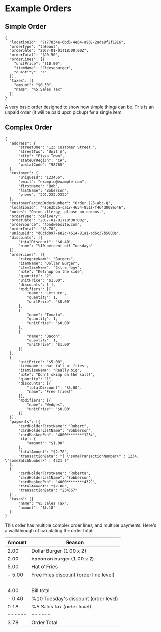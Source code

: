 # Example Orders

## Simple Order

```shell
{
  "locationId": "7a77834e-6bd6-4e64-a932-2ada8f2f1916",
  "orderType": "takeout",
  "orderDate": "2017-01-01T18:00:00Z",
  "orderTotal": "$10.50",
  "orderLines": [{
    "unitPrice": "$10.00",
    "itemName": "Cheeseburger",
    "quantity": "1"
  }],
  "taxes": [{
    "amount": "$0.50",
    "name": "%5 Sales Tax"
  }]
}
```

A very basic order designed to show how simple things can be.  This is an unpaid order (it will be paid upon pickup) for a single item.

## Complex Order

```shell
{
  "address": {
      "streetOne": "123 Customer Street.",
      "streetTwo": "Unit A",
      "city": "Pizza Town",
      "stateOrRegion": "CA",
      "postalCode": "98765"
  },
  "customer": {
      "uniqueId": "123456",
      "email": "example@example.com",
      "firstName": "Bob",
      "lastName": "Boberson",
      "phone": "555.555.5555"
  },
  "customerFacingOrderNumber": "Order 123-abc-Q",
  "locationId": "48b63b2b-ca18-4634-8516-f464d008e646",
  "notes": "Onion allergy, please no onions.",
  "orderType": "delivery",
  "orderDate": "2017-01-01T18:00:00Z",
  "orderSource": "foodwebsite.com",
  "orderTotal": "$3.78",
  "uniqueId": "d0cbd097-e82c-4614-81a1-dd6c37b5003e",
  "discounts": [{
      "totalDiscount": "$0.40",
      "name": "%10 percent off Tuesdays"
  }],
  "orderLines": [{
      "categoryName": "Burgers",
      "itemName": "Dollar Burger",
      "itemSizeName": "Extra Huge",
      "note": "Ketchup on the side",
      "quantity": "2",
      "unitPrice": "$1.00",
      "discounts": [ ],
      "modifiers": [{
          "name": "Lettuce",
          "quantity": 1,
          "unitPrice": "$0.00"
      },
      {
          "name": "Tomato",
          "quantity": 1,
          "unitPrice": "$0.00"
      },
      {
          "name": "Bacon",
          "quantity": 1,
          "unitPrice": "$1.00"
      }]
  },
  {
      "unitPrice": "$5.00",
      "itemName": "Hat full o' fries",
      "itemSizeName": "Really big",
      "note": "Don't skimp on the salt!",
      "quantity": "1",
      "discounts": [{
          "totalDiscount": "$5.00",
          "name": "Free fries!"
      }],
      "modifiers": [{
          "name": "Wedges",
          "unitPrice": "$0.00"
      }]
  }],
  "payments": [{
      "cardHolderFirstName": "Robert",
      "cardHolderLastName": "Bobberson",
      "cardMaskedPan": "4000********1234",
      "tip": {
          "amount": "$1.00"
      },
      "totalAmount": "$2.78",
      "transactionData": "{ \"someTransactionNumber\" : 1234, \"someBatchNumber\" : 4321 }"
  },
  {
      "cardHolderFirstName": "Roberta",
      "cardHolderLastName": "Bobberson",
      "cardMaskedPan": "4000********4321",
      "totalAmount": "$2.00",
      "transactionData": "234567"
  }],
  "taxes": [{
      "name": "%5 Sales Tax",
      "amount": "$0.18"
  }]
}
```

This order has multiple complex order lines, and multiple payments.  Here's a walkthrough of calculating the order total.

Amount | Reason
-------|---------
  2.00 | Dollar Burger (1.00 x 2)
  2.00 | bacon on burger (1.00 x 2)
  5.00 | Hat o' Fries
- 5.00 | Free Fries discount (order line level)
------ | ------
  4.00 | Bill total
- 0.40 | %10 Tuesday's discount (order level)
  0.18 | %5 Sales tax (order level)
------ | ------
  3.78 | Order Total

